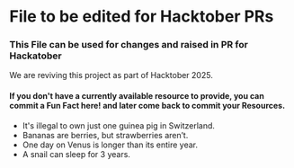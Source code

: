 # File to be edited for Hacktober PRs
### This File can be used for changes and raised in PR for Hackatober

We are reviving this project as part of Hacktober 2025.










#### If you don't have a currently available resource to provide, you can commit a Fun Fact here! and later come back to commit your Resources.
* It's illegal to own just one guinea pig in Switzerland.
* Bananas are berries, but strawberries aren’t.
* One day on Venus is longer than its entire year.
* A snail can sleep for 3 years.

